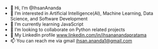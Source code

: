 - 👋 Hi, I’m @IhsanAnanda
- 👀 I’m interested in Artificial Intelligence(AI), Machine Learning, Data Science, and Software Development
- 🌱 I’m currently learning JavaScript
- 💞️ I’m looking to collaborate on Python related projects
- 💼 My LinkedIn profile www.linkedin.com/in/ihsananandapratama
- 📫 You can reach me via gmail ihsan.ananda1@gmail.com

<!---
IhsanAnanda/IhsanAnanda is a ✨ special ✨ repository because its `README.md` (this file) appears on your GitHub profile.
You can click the Preview link to take a look at your changes.
--->
